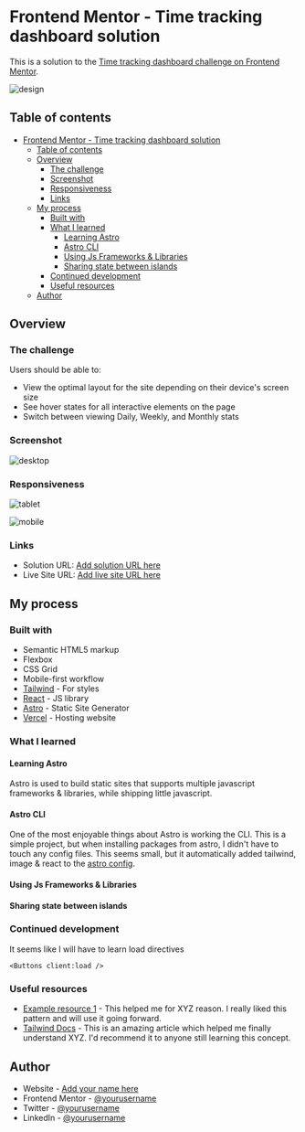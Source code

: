 # Frontend Mentor - Time tracking dashboard solution

This is a solution to the [Time tracking dashboard challenge on Frontend Mentor](https://www.frontendmentor.io/challenges/time-tracking-dashboard-UIQ7167Jw).

![design](./design/desktop-preview.jpg)

## Table of contents

- [Frontend Mentor - Time tracking dashboard solution](#frontend-mentor---time-tracking-dashboard-solution)
  - [Table of contents](#table-of-contents)
  - [Overview](#overview)
    - [The challenge](#the-challenge)
    - [Screenshot](#screenshot)
    - [Responsiveness](#responsiveness)
    - [Links](#links)
  - [My process](#my-process)
    - [Built with](#built-with)
    - [What I learned](#what-i-learned)
      - [Learning Astro](#learning-astro)
      - [Astro CLI](#astro-cli)
      - [Using Js Frameworks \& Libraries](#using-js-frameworks--libraries)
      - [Sharing state between islands](#sharing-state-between-islands)
    - [Continued development](#continued-development)
    - [Useful resources](#useful-resources)
  - [Author](#author)

## Overview

### The challenge

Users should be able to:

- View the optimal layout for the site depending on their device's screen size
- See hover states for all interactive elements on the page
- Switch between viewing Daily, Weekly, and Monthly stats

### Screenshot

![desktop](./screenshots/screenshot.png)

### Responsiveness

![tablet](screenshots/screenshot-tablet.png)

![mobile](screenshots/screenshot-mobile.png)

### Links

- Solution URL: [Add solution URL here](https://your-solution-url.com)
- Live Site URL: [Add live site URL here](https://your-live-site-url.com)

## My process

### Built with

- Semantic HTML5 markup
- Flexbox
- CSS Grid
- Mobile-first workflow
- [Tailwind](https://styled-components.com/) - For styles
- [React](https://reactjs.org/) - JS library
- [Astro](https://nextjs.org/) - Static Site Generator
- [Vercel](https://nextjs.org/) - Hosting website

### What I learned

#### Learning Astro

Astro is used to build static sites that supports multiple javascript frameworks & libraries, while shipping little javascript.

#### Astro CLI

One of the most enjoyable things about Astro is working the CLI. This is a simple project, but when installing packages from astro, I didn't have to touch any config files. This seems small, but it automatically added tailwind, image & react to the [astro config](./astro.config.mjs).

#### Using Js Frameworks & Libraries

#### Sharing state between islands

### Continued development

It seems like I will have to learn load directives

```.astro
<Buttons client:load />
```

### Useful resources

- [Example resource 1](https://www.example.com) - This helped me for XYZ reason. I really liked this pattern and will use it going forward.
- [Tailwind Docs](https://tailwindcss.com/docs/) - This is an amazing article which helped me finally understand XYZ. I'd recommend it to anyone still learning this concept.

## Author

- Website - [Add your name here](https://www.your-site.com)
- Frontend Mentor - [@yourusername](https://www.frontendmentor.io/profile/yourusername)
- Twitter - [@yourusername](https://www.twitter.com/yourusername)
- LinkedIn - [@yourusername](https://www.twitter.com/yourusername)
